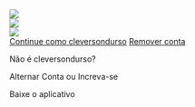 <!DOCTYPE html>
<html lang="en">
	<head>
		<meta charset="utf-8">
		<meta name="viewport" content="width=device-width, initial-scale=1.0">
		<link rel="stylesheet" href="style.css">
		<title>Instagram</title>
	</head>
	<body>
		<div class="instagram-wrapper">
			<div class="instagram-phone">
				<img src="instagran celular.png">
			</div>
			<div class="instagram-continue">
				<div class="group">
					<img src="perfil-instagran.jpg" class="instagram-logo">
				<div class="profile-photo">
					<img src="imagem-perfil.jpg">
			</div>
			<a href="#" class="instagram-login">Continue como cleversondurso</a>
			<a href="#" class="instagram-logout">Remover conta</a>
			</div>
			<div class="group">
				<p class="not-account">Não é cleversondurso?</p>
				<p class="not-account">
					<span class="link-blue">Alternar Conta </span>
					ou
					<span class="link-blue">Increva-se</span>
				</p>
			</div>
				<div class="get-the-app">
					<p class="get-app">Baixe o aplicativo</p>
					<div class="download">
						<a href="#" class="app-download"></a>
						<a href="#" class="app-download"></a>
			</div>
			</div>
	</body>
</html>
